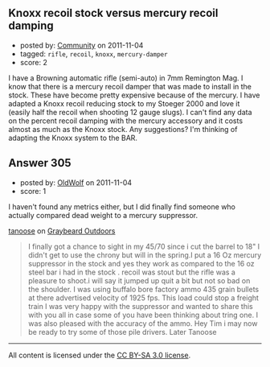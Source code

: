 ## Knoxx recoil stock versus mercury recoil damping

- posted by: [Community](https://stackexchange.com/users/-1/-1-community) on 2011-11-04
- tagged: `rifle`, `recoil`, `knoxx`, `mercury-damper`
- score: 2

<p>I have a Browning automatic rifle (semi-auto) in 7mm Remington Mag. I know that there is a mercury recoil damper that was made to install in the stock. These have become pretty expensive because of the mercury. I have adapted a Knoxx recoil reducing stock to my Stoeger 2000 and love it (easily half the recoil when shooting 12 gauge slugs). I can't find any data on the percent recoil damping with the mercury accessory and it costs almost as much as the Knoxx stock. Any suggestions? I'm thinking of adapting the Knoxx system to the BAR.</p>



## Answer 305

- posted by: [OldWolf](https://stackexchange.com/users/-1/111-oldwolf) on 2011-11-04
- score: 1

<p>I haven't found any metrics either, but I did finally find someone who actually compared dead weight to a mercury suppressor.</p>

<p><a href="http://www.go2gbo.com/forums/index.php?topic=127082.0" rel="nofollow">tanoose</a> on <a href="http://www.go2gbo.com/" rel="nofollow">Graybeard Outdoors</a></p>

<blockquote>
  <p>I finally got a chance to sight in my 45/70 since i cut the barrel to 18" I didn't get to use the chrony but will in the spring.I put a 16 Oz mercury suppressor in the stock and yes they work as compared to the 16 oz steel bar i had in the stock . recoil was stout but the rifle was a pleasure to shoot.i will say it jumped up quit a bit but not so bad on the shoulder. I was using buffalo bore factory ammo  435 grain bullets at there advertised velocity of 1925 fps. This load could stop a freight train I was very happy with the suppressor and wanted to share this with you all in case some of you have been thinking about tring one. I was also pleased with the accuracy of the ammo.  Hey Tim i may now be ready to try some of those pile drivers. Later Tanoose</p>
</blockquote>




---

All content is licensed under the [CC BY-SA 3.0 license](https://creativecommons.org/licenses/by-sa/3.0/).
